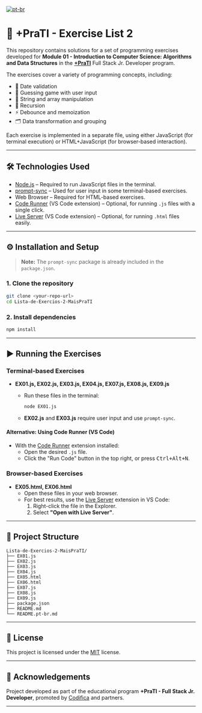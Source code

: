 [![pt-br](https://img.shields.io/badge/lang-pt--br-green.svg)](README.pt-br.md)

# 📘 +PraTI - Exercise List 2

This repository contains solutions for a set of programming exercises developed for **Module 01 - Introduction to Computer Science: Algorithms and Data Structures** in the [**+PraTI**](https://www.maisprati.com.br/) Full Stack Jr. Developer program.

The exercises cover a variety of programming concepts, including:
- 🧮 Date validation
- 🎲 Guessing game with user input
- 📝 String and array manipulation
- 🔁 Recursion
- ⚡ Debounce and memoization
- 🗂️ Data transformation and grouping

Each exercise is implemented in a separate file, using either JavaScript (for terminal execution) or HTML+JavaScript (for browser-based interaction).

---

## 🛠️ Technologies Used

- [Node.js](https://nodejs.org/) – Required to run JavaScript files in the terminal.
- [prompt-sync](https://www.npmjs.com/package/prompt-sync) – Used for user input in some terminal-based exercises.
- Web Browser – Required for HTML-based exercises.
- [Code Runner](https://marketplace.visualstudio.com/items?itemName=formulahendry.code-runner) (VS Code extension) – Optional, for running `.js` files with a single click.
- [Live Server](https://marketplace.visualstudio.com/items?itemName=ritwickdey.LiveServer) (VS Code extension) – Optional, for running `.html` files easily.

---

## ⚙️ Installation and Setup

> **Note:** The `prompt-sync` package is already included in the `package.json`.

### 1. Clone the repository
```bash
git clone <your-repo-url>
cd Lista-de-Exercios-2-MaisPraTI
```

### 2. Install dependencies
```bash
npm install
```

---

## ▶️ Running the Exercises

### Terminal-based Exercises

- **EX01.js, EX02.js, EX03.js, EX04.js, EX07.js, EX08.js, EX09.js**
  - Run these files in the terminal:

    ```bash
    node EX01.js
    ```

  - **EX02.js** and **EX03.js** require user input and use `prompt-sync`.

#### Alternative: Using Code Runner (VS Code)

- With the [Code Runner](https://marketplace.visualstudio.com/items?itemName=formulahendry.code-runner) extension installed:
  - Open the desired `.js` file.
  - Click the "Run Code" button in the top right, or press <kbd>Ctrl+Alt+N</kbd>.

### Browser-based Exercises

- **EX05.html, EX06.html**
  - Open these files in your web browser.
  - For best results, use the [Live Server](https://marketplace.visualstudio.com/items?itemName=ritwickdey.LiveServer) extension in VS Code:
    1. Right-click the file in the Explorer.
    2. Select **"Open with Live Server"**.

---

## 📂 Project Structure

```
Lista-de-Exercios-2-MaisPraTI/
├── EX01.js
├── EX02.js
├── EX03.js
├── EX04.js
├── EX05.html
├── EX06.html
├── EX07.js
├── EX08.js
├── EX09.js
├── package.json
├── README.md
└── README.pt-br.md
```

---

## 📝 License

This project is licensed under the [MIT](LICENSE) license.

---

## 🤝 Acknowledgements

Project developed as part of the educational program **+PraTI - Full Stack Jr. Developer**, promoted by [Codifica](https://www.codificaedu.com.br/) and partners.

---